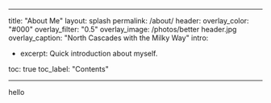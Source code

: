 ﻿---

title: "About Me"
layout: splash
permalink: /about/
header:
  overlay_color: "#000"
  overlay_filter: "0.5"
  overlay_image: /photos/better header.jpg
  overlay_caption: "North Cascades with the Milky Way"
intro: 
  - excerpt: Quick introduction about myself.

toc: true
toc_label: "Contents"

---

hello